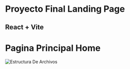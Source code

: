 # Proyecto Final  Landing Page 

## React + Vite

# Pagina Principal Home 
![Estructura De Archivos](https://i.ibb.co/HNBsDpT/imagen-2024-12-20-225123588.png)
